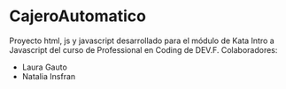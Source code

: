 # CajeroAutomatico
Proyecto html, js y javascript desarrollado para el módulo de Kata Intro a Javascript del curso de Professional en Coding de DEV.F.
Colaboradores:
-  Laura Gauto
-  Natalia Insfran
